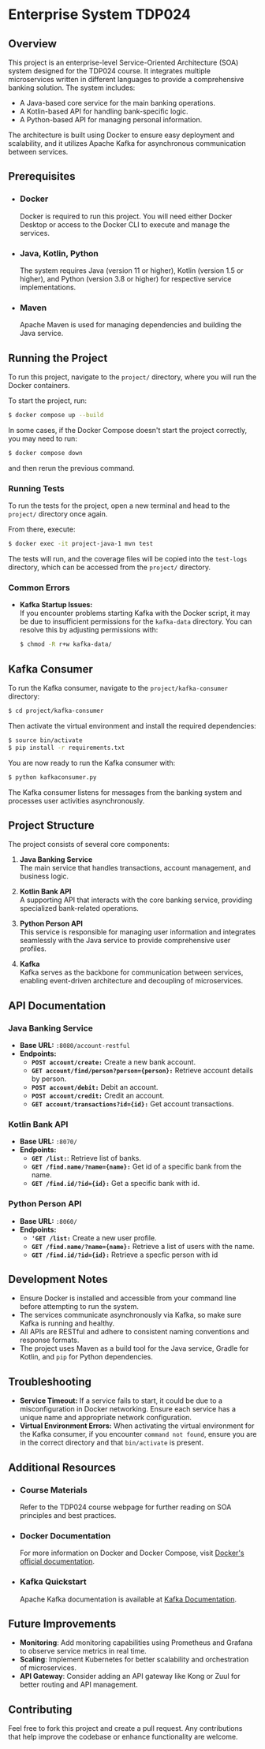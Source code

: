 # Enterprise System TDP024

## Overview

This project is an enterprise-level Service-Oriented Architecture (SOA) system designed for the TDP024 course. It integrates multiple microservices written in different languages to provide a comprehensive banking solution. The system includes:

- A Java-based core service for the main banking operations.
- A Kotlin-based API for handling bank-specific logic.
- A Python-based API for managing personal information.

The architecture is built using Docker to ensure easy deployment and scalability, and it utilizes Apache Kafka for asynchronous communication between services.

## Prerequisites

- ### Docker
  Docker is required to run this project. You will need either Docker Desktop or access to the Docker CLI to execute and manage the services.

- ### Java, Kotlin, Python
  The system requires Java (version 11 or higher), Kotlin (version 1.5 or higher), and Python (version 3.8 or higher) for respective service implementations.

- ### Maven
  Apache Maven is used for managing dependencies and building the Java service.

## Running the Project

To run this project, navigate to the `project/` directory, where you will run the Docker containers.

To start the project, run:

```bash
$ docker compose up --build
```

In some cases, if the Docker Compose doesn't start the project correctly, you may need to run:

```bash
$ docker compose down
```

and then rerun the previous command.

### Running Tests

To run the tests for the project, open a new terminal and head to the `project/` directory once again.

From there, execute:

```bash
$ docker exec -it project-java-1 mvn test
```

The tests will run, and the coverage files will be copied into the `test-logs` directory, which can be accessed from the `project/` directory.

### Common Errors

- **Kafka Startup Issues:**  
  If you encounter problems starting Kafka with the Docker script, it may be due to insufficient permissions for the `kafka-data` directory. You can resolve this by adjusting permissions with:

  ```bash
  $ chmod -R r+w kafka-data/
  ```

## Kafka Consumer

To run the Kafka consumer, navigate to the `project/kafka-consumer` directory:

```bash
$ cd project/kafka-consumer
```

Then activate the virtual environment and install the required dependencies:

```bash
$ source bin/activate
$ pip install -r requirements.txt
```

You are now ready to run the Kafka consumer with:

```bash
$ python kafkaconsumer.py
```

The Kafka consumer listens for messages from the banking system and processes user activities asynchronously.

## Project Structure

The project consists of several core components:

1. **Java Banking Service**  
   The main service that handles transactions, account management, and business logic.

2. **Kotlin Bank API**  
   A supporting API that interacts with the core banking service, providing specialized bank-related operations.

3. **Python Person API**  
   This service is responsible for managing user information and integrates seamlessly with the Java service to provide comprehensive user profiles.

4. **Kafka**  
   Kafka serves as the backbone for communication between services, enabling event-driven architecture and decoupling of microservices.

## API Documentation

### Java Banking Service
- **Base URL:** `:8080/account-restful`
- **Endpoints:**
  - **`POST account/create:`** Create a new bank account.
  - **`GET account/find/person?person={person}:`** Retrieve account details by person.
  - **`POST account/debit:`** Debit an account.
  - **`POST account/credit:`** Credit an account.
  - **`GET account/transactions?id={id}:`** Get account transactions.

### Kotlin Bank API
- **Base URL:** `:8070/`
- **Endpoints:**
  - **`GET /list:`**: Retrieve list of banks.
  - **`GET /find.name/?name={name}:`** Get id of a specific bank from the name.
  - **`GET /find.id/?id={id}:`** Get a specific bank with id.

### Python Person API
- **Base URL:** `:8060/`
- **Endpoints:**
  - **`'GET /list:`** Create a new user profile.
  - **`GET /find.name/?name={name}:`** Retrieve a list of users with the name.
  - **`GET /find.id/?id={id}:`** Retrieve a specfic person with id

## Development Notes

- Ensure Docker is installed and accessible from your command line before attempting to run the system.
- The services communicate asynchronously via Kafka, so make sure Kafka is running and healthy.
- All APIs are RESTful and adhere to consistent naming conventions and response formats.
- The project uses Maven as a build tool for the Java service, Gradle for Kotlin, and `pip` for Python dependencies.

## Troubleshooting

- **Service Timeout:** If a service fails to start, it could be due to a misconfiguration in Docker networking. Ensure each service has a unique name and appropriate network configuration.
- **Virtual Environment Errors:** When activating the virtual environment for the Kafka consumer, if you encounter `command not found`, ensure you are in the correct directory and that `bin/activate` is present.

## Additional Resources

- ### Course Materials
  Refer to the TDP024 course webpage for further reading on SOA principles and best practices.

- ### Docker Documentation
  For more information on Docker and Docker Compose, visit [Docker's official documentation](https://docs.docker.com/).

- ### Kafka Quickstart
  Apache Kafka documentation is available at [Kafka Documentation](https://kafka.apache.org/documentation/).

## Future Improvements

- **Monitoring**: Add monitoring capabilities using Prometheus and Grafana to observe service metrics in real time.
- **Scaling**: Implement Kubernetes for better scalability and orchestration of microservices.
- **API Gateway**: Consider adding an API gateway like Kong or Zuul for better routing and API management.

## Contributing

Feel free to fork this project and create a pull request. Any contributions that help improve the codebase or enhance functionality are welcome.
